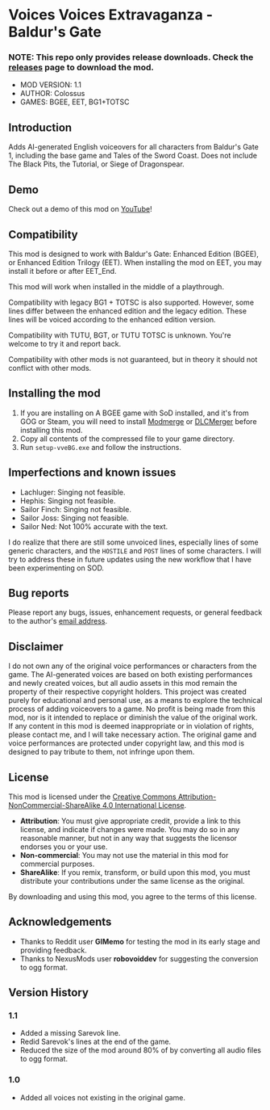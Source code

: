 # Voices Voices Extravaganza - Baldur's Gate

### NOTE: This repo only provides release downloads. Check the [releases](https://github.com/ColossusChang/VoicesVoicesExtravaganza/releases) page to download the mod.

- MOD VERSION: 1.1
- AUTHOR: Colossus
- GAMES: BGEE, EET, BG1+TOTSC

## Introduction

Adds AI-generated English voiceovers for all characters from Baldur's Gate 1, including the base game and Tales of the Sword Coast. Does not include The Black Pits, the Tutorial, or Siege of Dragonspear.

## Demo
Check out a demo of this mod on [YouTube](https://youtu.be/sMJxlbwFMZ4)!

## Compatibility

This mod is designed to work with Baldur's Gate: Enhanced Edition (BGEE), or Enhanced Edition Trilogy (EET). When installing the mod on EET, you may install it before or after EET_End.

This mod will work when installed in the middle of a playthrough.

Compatibility with legacy BG1 + TOTSC is also supported. However, some lines differ between the enhanced edition and the legacy edition. These lines will be voiced according to the enhanced edition version.

Compatibility with TUTU, BGT, or TUTU TOTSC is unknown. You're welcome to try it and report back.

Compatibility with other mods is not guaranteed, but in theory it should not conflict with other mods.

## Installing the mod

1. If you are installing on A BGEE game with SoD installed, and it's from GOG or Steam, you will need to install [Modmerge](https://github.com/ScottBrooks/modmerge/releases) or [DLCMerger](https://github.com/Argent77/A7-DlcMerger) before installing this mod.
2. Copy all contents of the compressed file to your game directory. 
3. Run `setup-vveBG.exe` and follow the instructions.

## Imperfections and known issues

- Lachluger: Singing not feasible.
- Hephis: Singing not feasible.
- Sailor Finch: Singing not feasible.
- Sailor Joss: Singing not feasible.
- Sailor Ned: Not 100% accurate with the text.

I do realize that there are still some unvoiced lines, especially lines of some generic characters, and the `HOSTILE` and `POST` lines of some characters. I will try to address these in future updates using the new workflow that I have been experimenting on SOD.

## Bug reports

Please report any bugs, issues, enhancement requests, or general feedback to the author's [email address](mailto:colossuschang@gmail.com).

## Disclaimer
I do not own any of the original voice performances or characters from the game. The AI-generated voices are based on both existing performances and newly created voices, but all audio assets in this mod remain the property of their respective copyright holders. 
This project was created purely for educational and personal use, as a means to explore the technical process of adding voiceovers to a game. No profit is being made from this mod, nor is it intended to replace or diminish the value of the original work.
If any content in this mod is deemed inappropriate or in violation of rights, please contact me, and I will take necessary action. The original game and voice performances are protected under copyright law, and this mod is designed to pay tribute to them, not infringe upon them.

## License

This mod is licensed under the [Creative Commons Attribution-NonCommercial-ShareAlike 4.0 International License](https://creativecommons.org/licenses/by-nc-sa/4.0/).

- **Attribution**: You must give appropriate credit, provide a link to this license, and indicate if changes were made. You may do so in any reasonable manner, but not in any way that suggests the licensor endorses you or your use.
- **Non-commercial**: You may not use the material in this mod for commercial purposes.
- **ShareAlike**: If you remix, transform, or build upon this mod, you must distribute your contributions under the same license as the original.

By downloading and using this mod, you agree to the terms of this license.

## Acknowledgements

- Thanks to Reddit user **GIMemo** for testing the mod in its early stage and providing feedback.
- Thanks to NexusMods user **robovoiddev** for suggesting the conversion to ogg format.


## Version History

### 1.1
- Added a missing Sarevok line.
- Redid Sarevok's lines at the end of the game.
- Reduced the size of the mod around 80% of by converting all audio files to ogg format.


### 1.0
- Added all voices not existing in the original game.

